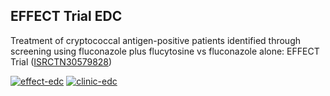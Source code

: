 EFFECT Trial EDC
----------------

Treatment of cryptococcal antigen-positive patients identified through screening using fluconazole plus flucytosine vs fluconazole alone: 
EFFECT Trial ([ISRCTN30579828](https://www.isrctn.com/ISRCTN30579828))

[![effect-edc](https://img.shields.io/pypi/v/effect-edc.svg)](https://pypi.python.org/pypi/effect-edc)
[![clinic-edc](https://img.shields.io/badge/framework-Clinic_EDC-green)](https://github.com/clinicedc) 
